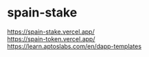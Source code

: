 # spain-stake
https://spain-stake.vercel.app/ \
https://spain-token.vercel.app/ \
https://learn.aptoslabs.com/en/dapp-templates
